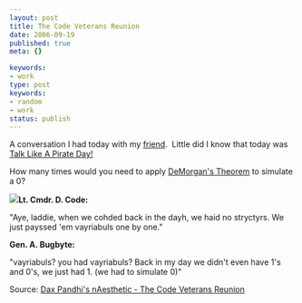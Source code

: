 ```yaml
---
layout: post
title: The Code Veterans Reunion
date: 2006-09-19
published: true
meta: {}

keywords:
- work
type: post
keywords:
- random
- work
status: publish
---
```



A conversation I had today with my [friend](http://nukeation.net/).  Little did I know that today was [Talk Like A Pirate Day!](http://www.talklikeapirate.com/piratehome.html) 



How many times would you need to apply [DeMorgan's Theorem](http://hyperphysics.phy-astr.gsu.edu/HBASE/electronic/gate.html#c1) to simulate a 0?

<!-- blockquote  -->

**[![](http://blog.andyeick.com/content/binary/WindowsLiveWriter/TheCodeVeteransReunion_123BD/pirate_thumb4.jpg)](http://blog.andyeick.com/content/binary/WindowsLiveWriter/TheCodeVeteransReunion_123BD/pirate6.jpg)Lt. Cmdr. D. Code:**



"Aye, laddie, when we cohded back in the dayh, we haid no stryctyrs. We just payssed 'em vayriabuls one by one."



**Gen. A. Bugbyte:**



"vayriabuls? you had vayriabuls? Back in my day we didn't even have 1's and 0's, we just had 1. (we had to simulate 0)"

<!-- endblockquote  -->

Source: [Dax Pandhi's nAesthetic - The Code Veterans Reunion](http://www.nukeation.net/2006/09/19/The+Code+Veterans+Reunion.aspx)

